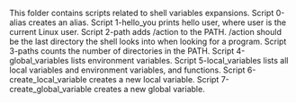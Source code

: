 This folder contains scripts related to shell variables expansions.
Script 0-alias creates an alias.
Script 1-hello_you prints hello user, where user is the current Linux user.
Script 2-path adds /action to the PATH. /action should be the last directory the shell looks into when looking for a program.
Script 3-paths counts the number of directories in the PATH.
Script 4-global_variables lists environment variables.
Script 5-local_variables lists all local variables and environment variables, and functions.
Script 6-create_local_variable creates a new local variable.
Script 7-create_global_variable creates a new global variable.
